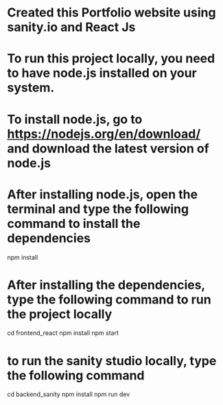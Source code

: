 # Created this Portfolio website using sanity.io and React Js

# To run this project locally, you need to have node.js installed on your system.

# To install node.js, go to https://nodejs.org/en/download/ and download the latest version of node.js

# After installing node.js, open the terminal and type the following command to install the dependencies

npm install

# After installing the dependencies, type the following command to run the project locally

cd frontend_react 
npm install
npm start

# to run the sanity studio locally, type the following command

cd backend_sanity
npm install
npm run dev

